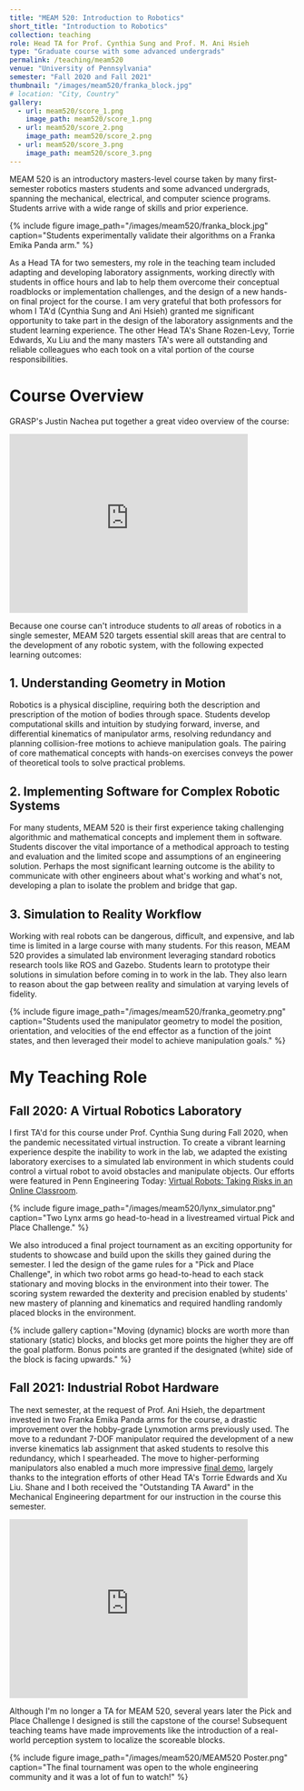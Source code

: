 ```yaml
---
title: "MEAM 520: Introduction to Robotics"
short_title: "Introduction to Robotics"
collection: teaching
role: Head TA for Prof. Cynthia Sung and Prof. M. Ani Hsieh
type: "Graduate course with some advanced undergrads"
permalink: /teaching/meam520
venue: "University of Pennsylvania"
semester: "Fall 2020 and Fall 2021"
thumbnail: "/images/meam520/franka_block.jpg"
# location: "City, Country"
gallery:
  - url: meam520/score_1.png
    image_path: meam520/score_1.png
  - url: meam520/score_2.png
    image_path: meam520/score_2.png
  - url: meam520/score_3.png
    image_path: meam520/score_3.png
---
```


MEAM 520 is an introductory masters-level course taken by many first-semester robotics masters students and some advanced undergrads, spanning the mechanical, electrical, and computer science programs. Students arrive with a wide range of skills and prior experience. 

{% include figure image_path="/images/meam520/franka_block.jpg" caption="Students experimentally validate their algorithms on a Franka Emika Panda arm." %}

As a Head TA for two semesters, my role in the teaching team included adapting and developing laboratory assignments, working directly with students in office hours and lab to help them overcome their conceptual roadblocks or implementation challenges, and the design of a new hands-on final project for the course. I am very grateful that both professors for whom I TA'd (Cynthia Sung and Ani Hsieh) granted me significant opportunity to take part in the design of the laboratory assignments and the student learning experience. The other Head TA's Shane Rozen-Levy, Torrie Edwards, Xu Liu and the many masters TA's were all outstanding and reliable colleagues who each took on a vital portion of the course responsibilities.


Course Overview
==========================

GRASP's Justin Nachea put together a great video overview of the course:

<iframe width="420" height="315" src="https://www.youtube.com/embed/iH8EArj3w5A" frameborder="0" allowfullscreen></iframe>

Because one course can't introduce students to *all* areas of robotics in a single semester, MEAM 520 targets essential skill areas that are central to the development of any robotic system, with the following expected learning outcomes:

## 1. Understanding Geometry in Motion

Robotics is a physical discipline, requiring both the description and prescription of the motion of bodies through space. Students develop computational skills and intuition by studying forward, inverse, and differential kinematics of manipulator arms, resolving redundancy and planning collision-free motions to achieve manipulation goals. The pairing of core mathematical concepts with hands-on exercises conveys the power of theoretical tools to solve practical problems.

## 2. Implementing Software for Complex Robotic Systems

For many students, MEAM 520 is their first experience taking challenging algorithmic and mathematical concepts and implement them in software. Students discover the vital importance of a methodical approach to testing and evaluation and the limited scope and assumptions of an engineering solution. Perhaps the most significant learning outcome is the ability to communicate with other engineers about what's working and what's not, developing a plan to isolate the problem and bridge that gap.

## 3. Simulation to Reality Workflow

Working with real robots can be dangerous, difficult, and expensive, and lab time is limited in a large course with many students. For this reason, MEAM 520 provides a simulated lab environment leveraging standard robotics research tools like ROS and Gazebo. Students learn to prototype their solutions in simulation before coming in to work in the lab. They also learn to reason about the gap between reality and simulation at varying levels of fidelity.

{% include figure image_path="/images/meam520/franka_geometry.png" caption="Students used the manipulator geometry to model the position, orientation, and velocities of the end effector as a function of the joint states, and then leveraged their model to achieve manipulation goals." %}

My Teaching Role
================

## Fall 2020: A Virtual Robotics Laboratory  

I first TA'd for this course under Prof. Cynthia Sung during Fall 2020, when the pandemic necessitated virtual instruction. To create a vibrant learning experience despite the inability to work in the lab, we adapted the existing laboratory exercises to a simulated lab environment in which students could control a virtual robot to avoid obstacles and manipulate objects. Our efforts were featured in Penn Engineering Today: [Virtual Robots: Taking Risks in an Online Classroom](https://blog.seas.upenn.edu/virtual-robots-taking-risks-in-an-online-classroom/).

{% include figure image_path="/images/meam520/lynx_simulator.png" caption="Two Lynx arms go head-to-head in a livestreamed virtual Pick and Place Challenge." %}

We also introduced a final project tournament as an exciting opportunity for students to showcase and build upon the skills they gained during the semester. I led the design of the game rules for a "Pick and Place Challenge", in which two robot arms go head-to-head to each stack stationary and moving blocks in the environment into their tower. The scoring system rewarded the dexterity and precision enabled by students' new mastery of planning and kinematics and required handling randomly placed blocks in the environment.

{% include gallery 
 caption="Moving (dynamic) blocks are worth more than stationary (static) blocks, and blocks get more points the higher they are off the goal platform. Bonus points are granted if the designated (white) side of the block is facing upwards." 
 %}

## Fall 2021: Industrial Robot Hardware

The next semester, at the request of Prof. Ani Hsieh, the department invested in two Franka Emika Panda arms for the course, a drastic improvement over the hobby-grade Lynxmotion arms previously used. The move to a redundant 7-DOF manipulator required the development of a new inverse kinematics lab assignment that asked students to resolve this redundancy, which I spearheaded. The move to higher-performing manipulators also enabled a much more impressive [final demo](https://www.youtube.com/watch?v=kSxYnSfTZAQ), largely thanks to the integration efforts of other Head TA's Torrie Edwards and Xu Liu. Shane and I both received the "Outstanding TA Award" in the Mechanical Engineering department for our instruction in the course this semester.


<iframe width="420" height="315" src="https://www.youtube.com/embed/0o74lGcMhaA" frameborder="0" allowfullscreen></iframe>

Although I'm no longer a TA for MEAM 520, several years later the Pick and Place Challenge I designed is still the capstone of the course! Subsequent teaching teams have made improvements like the introduction of a real-world perception system to localize the scoreable blocks.

{% include figure image_path="/images/meam520/MEAM520 Poster.png" caption="The final tournament was open to the whole engineering community and it was a lot of fun to watch!" %}

